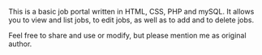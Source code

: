 This is a basic job portal written in HTML, CSS, PHP and mySQL. 
It allows you to view and list jobs, to edit jobs, as well as to add and to delete jobs. 

Feel free to share and use or modify, but please mention me as original author. 
